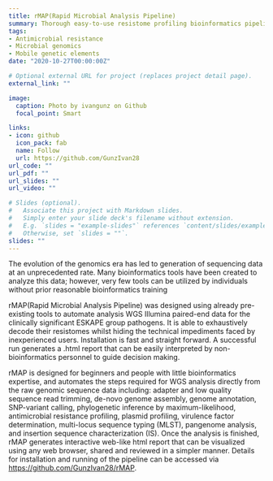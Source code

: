 ```yaml
---
title: rMAP(Rapid Microbial Analysis Pipeline)
summary: Thorough easy-to-use resistome profiling bioinformatics pipeline for ESKAPE (Enterococcus faecium, Staphylococcus aureus, Klebsiella pneumoniae, Acinetobacter baumannii, Pseudomonas aeruginosa, and Enterobacter species) pathogens using Illumina Whole-genome sequencing (WGS) paired-end reads.
tags:
- Antimicrobial resistance
- Microbial genomics
- Mobile genetic elements
date: "2020-10-27T00:00:00Z"

# Optional external URL for project (replaces project detail page).
external_link: ""

image:
  caption: Photo by ivangunz on Github
  focal_point: Smart

links:
- icon: github
  icon_pack: fab
  name: Follow
  url: https://github.com/GunzIvan28
url_code: ""
url_pdf: ""
url_slides: ""
url_video: ""

# Slides (optional).
#   Associate this project with Markdown slides.
#   Simply enter your slide deck's filename without extension.
#   E.g. `slides = "example-slides"` references `content/slides/example-slides.md`.
#   Otherwise, set `slides = ""`.
slides: ""
---
```

The evolution of the genomics era has led to generation of sequencing data at an unprecedented rate. Many bioinformatics tools have been created to analyze this data; however, very few tools can be utilized by individuals without prior reasonable bioinformatics training

rMAP(Rapid Microbial Analysis Pipeline) was designed using already pre-existing tools to automate analysis WGS Illumina paired-end data for the clinically significant ESKAPE group pathogens. It is able to exhaustively decode their resistomes whilst hiding the technical impediments faced by inexperienced users. Installation is fast and straight forward. A successful run generates a .html report that can be easily interpreted by non-bioinformatics personnel to guide decision making.

rMAP is designed for beginners and people with  little bioinformatics expertise, and automates the steps required for WGS analysis directly from the raw genomic sequence data including: adapter and low quality sequence read trimming, de-novo genome assembly, genome annotation, SNP-variant calling, phylogenetic inference by maximum-likelihood, antimicrobial resistance profiling, plasmid profiling, virulence factor determination, multi-locus sequence typing (MLST), pangenome analysis, and insertion sequence characterization (IS). Once the analysis is finished, rMAP generates interactive web-like html report that can be visualized using any web browser, shared and reviewed in a simpler manner. Details for installation and running of the pipeline can be accessed via https://github.com/GunzIvan28/rMAP.
